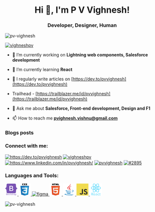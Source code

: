 <h1 align="center">Hi 👋, I'm P V Vighnesh!</h1>
<h3 align="center">Developer, Designer, Human</h3>

<p align="left"> <img src="https://komarev.com/ghpvc/?username=pv-vighnesh&label=Profile%20views&color=0e75b6&style=flat" alt="pv-vighnesh" /> </p>

<p align="left"> <a href="https://twitter.com/vighneshpv" target="blank"><img src="https://img.shields.io/twitter/follow/vighneshpv?logo=twitter&style=for-the-badge" alt="vighneshpv" /></a> </p>

- 🔭 I’m currently working on **Lightning web components, Salesforce development**

- 🌱 I’m currently learning **React**

- 📝 I regularly write articles on [https://dev.to/pvvighnesh](https://dev.to/pvvighnesh)

- Trailhead - [https://trailblazer.me/id/pvvighnesh](https://trailblazer.me/id/pvvighnesh)

- 💬 Ask me about **Salesforce, Front-end development, Design and F1**

- 📫 How to reach me **pvighnesh.vishnu@gmail.com**

### Blogs posts
<!-- BLOG-POST-LIST:START -->
<!-- BLOG-POST-LIST:END -->

<h3 align="left">Connect with me:</h3>
<p align="left">
<a href="https://dev.to/pvvighnesh" target="blank"><img align="center" src="https://raw.githubusercontent.com/rahuldkjain/github-profile-readme-generator/master/src/images/icons/Social/devto.svg" alt="https://dev.to/pvvighnesh" height="30" width="40" /></a>
<a href="https://twitter.com/vighneshpv" target="blank"><img align="center" src="https://raw.githubusercontent.com/rahuldkjain/github-profile-readme-generator/master/src/images/icons/Social/twitter.svg" alt="vighneshpv" height="30" width="40" /></a>
<a href="https://linkedin.com/pvvighnesh/" target="blank"><img align="center" src="https://raw.githubusercontent.com/rahuldkjain/github-profile-readme-generator/master/src/images/icons/Social/linked-in-alt.svg" alt="https://www.linkedin.com/in/pvvighnesh/" height="30" width="40" /></a>
<a href="https://instagram.com/pvvighnesh" target="blank"><img align="center" src="https://raw.githubusercontent.com/rahuldkjain/github-profile-readme-generator/master/src/images/icons/Social/instagram.svg" alt="pvvighnesh" height="30" width="40" /></a>
<a href="https://discord.gg/#2895" target="blank"><img align="center" src="https://raw.githubusercontent.com/rahuldkjain/github-profile-readme-generator/master/src/images/icons/Social/discord.svg" alt="#2895" height="30" width="40" /></a>
</p>

<h3 align="left">Languages and Tools:</h3>
<p align="left"> <a href="https://getbootstrap.com" target="_blank" rel="noreferrer"> <img src="https://raw.githubusercontent.com/devicons/devicon/master/icons/bootstrap/bootstrap-plain-wordmark.svg" alt="bootstrap" width="40" height="40"/> </a> <a href="https://www.w3schools.com/css/" target="_blank" rel="noreferrer"> <img src="https://raw.githubusercontent.com/devicons/devicon/master/icons/css3/css3-original-wordmark.svg" alt="css3" width="40" height="40"/> </a> <a href="https://www.figma.com/" target="_blank" rel="noreferrer"> <img src="https://www.vectorlogo.zone/logos/figma/figma-icon.svg" alt="figma" width="40" height="40"/> </a> <a href="https://www.w3.org/html/" target="_blank" rel="noreferrer"> <img src="https://raw.githubusercontent.com/devicons/devicon/master/icons/html5/html5-original-wordmark.svg" alt="html5" width="40" height="40"/> </a> <a href="https://www.java.com" target="_blank" rel="noreferrer"> <img src="https://raw.githubusercontent.com/devicons/devicon/master/icons/java/java-original.svg" alt="java" width="40" height="40"/> </a> <a href="https://developer.mozilla.org/en-US/docs/Web/JavaScript" target="_blank" rel="noreferrer"> <img src="https://raw.githubusercontent.com/devicons/devicon/master/icons/javascript/javascript-original.svg" alt="javascript" width="40" height="40"/> </a> <a href="https://reactjs.org/" target="_blank" rel="noreferrer"> <img src="https://raw.githubusercontent.com/devicons/devicon/master/icons/react/react-original-wordmark.svg" alt="react" width="40" height="40"/> </a> </p>

<p><img align="center" src="https://github-readme-stats.vercel.app/api/top-langs?username=pv-vighnesh&show_icons=true&locale=en&layout=compact" alt="pv-vighnesh" /></p>
